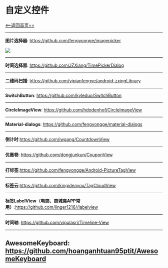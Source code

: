 # 自定义控件


[<==返回首页==](https://github.com/fengyongge/AndroidOpenCollect)

---
**图片选择器**:  https://github.com/fengyongge/imagepicker

![](https://raw.githubusercontent.com/917386389/imagepickerdemo/master/app/src/4.gif)

---

**时间选择器**:  https://github.com/JZXiang/TimePickerDialog

---

**二维码扫描**:  https://github.com/yipianfengye/android-zxingLibrary

---

**SwitchButton**:  https://github.com/kyleduo/SwitchButton

---

**CircleImageView**:  https://github.com/hdodenhof/CircleImageView

---

**Material-dialogs**:  https://github.com/fengyongge/material-dialogs

---

**倒计时**:https://github.com/iwgang/CountdownView

---

**优惠卷**: https://github.com/dongjunkun/CouponView

---

**打标签**:https://github.com/fengyongge/Android-PictureTagView

---

**标签云**:https://github.com/kingideayou/TagCloudView

---

**标签LabelView（电商、商城类APP常用）**:https://github.com/linger1216//labelview

---

**时间轴**: https://github.com/vipulasri/Timeline-View

---

**AwesomeKeyboard**: https://github.com/hoanganhtuan95ptit/AwesomeKeyboard
---






